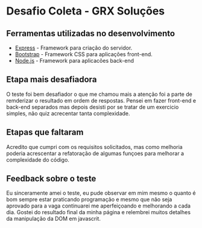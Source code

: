 # Desafio Coleta - GRX Soluções

## Ferramentas utilizadas no desenvolvimento

- [Express](https://expressjs.com/pt-br/) - Framework para criação do servidor.
- [Bootstrap](https://getbootstrap.com/) - Framework CSS para aplicações front-end.
- [Node.js](https://nodejs.org/en/) - Framework para aplicacões back-end

## Etapa mais desafiadora

O teste foi bem desafiador o que me chamou mais a atenção foi a parte de remderizar o resultado em ordem de respostas. Pensei em fazer front-end e back-end separados mas depois desisti por se tratar de um exercicio simples, não quiz acrecentar tanta complexidade.

## Etapas que faltaram

Acredito que cumpri com os requisitos solicitados, mas como melhoria poderia acrescentar a refatoração de algumas funçoes para melhorar a complexidade do código.

## Feedback sobre o teste

Eu sinceramente amei o teste, eu pude observar em mim mesmo o quanto é bom sempre estar praticando programação e mesmo que não seja aprovado para a vaga continuarei me aperfeiçoando e melhorando a cada dia.
Gostei do resultado final da minha página e relembrei muitos detalhes da manipulação da DOM em javascrit.
